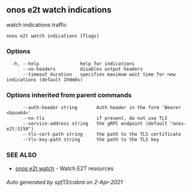 ## onos e2t watch indications

watch indications traffic

```
onos e2t watch indications [flags]
```

### Options

```
  -h, --help               help for indications
      --no-headers         disables output headers
      --timeout duration   specifies maximum wait time for new indications (default 1h0m0s)
```

### Options inherited from parent commands

```
      --auth-header string       Auth header in the form 'Bearer <base64>'
      --no-tls                   if present, do not use TLS
      --service-address string   the gRPC endpoint (default "onos-e2t:5150")
      --tls-cert-path string     the path to the TLS certificate
      --tls-key-path string      the path to the TLS key
```

### SEE ALSO

* [onos e2t watch](onos_e2t_watch.md)	 - Watch E2T resources

###### Auto generated by spf13/cobra on 2-Apr-2021
